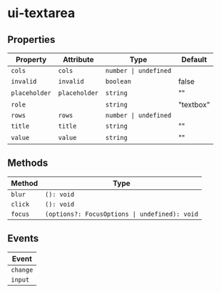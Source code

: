 # ui-textarea

## Properties

| Property      | Attribute     | Type                  | Default   |
|---------------|---------------|-----------------------|-----------|
| `cols`        | `cols`        | `number \| undefined` |           |
| `invalid`     | `invalid`     | `boolean`             | false     |
| `placeholder` | `placeholder` | `string`              | ""        |
| `role`        |               | `string`              | "textbox" |
| `rows`        | `rows`        | `number \| undefined` |           |
| `title`       | `title`       | `string`              | ""        |
| `value`       | `value`       | `string`              | ""        |

## Methods

| Method  | Type                                          |
|---------|-----------------------------------------------|
| `blur`  | `(): void`                                    |
| `click` | `(): void`                                    |
| `focus` | `(options?: FocusOptions \| undefined): void` |

## Events

| Event    |
|----------|
| `change` |
| `input`  |
